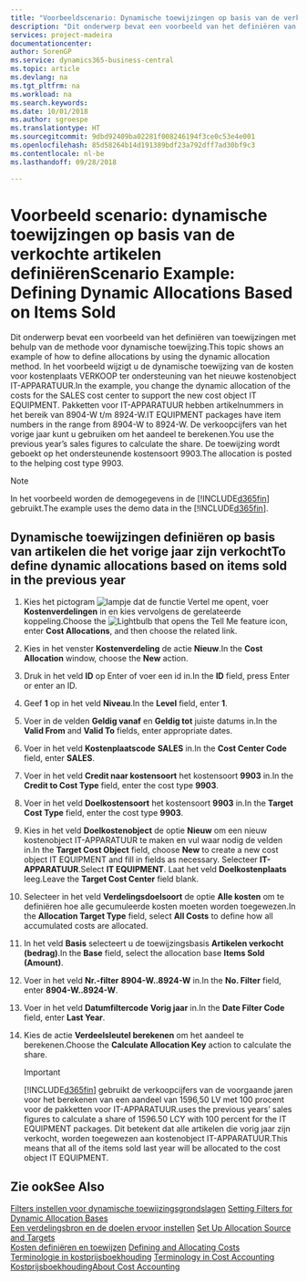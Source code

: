 ```yaml
---
title: "Voorbeeldscenario: Dynamische toewijzingen op basis van de verkochte artikelen definiëren | Microsoft Docs"
description: "Dit onderwerp bevat een voorbeeld van het definiëren van toewijzingen met behulp van de methode voor dynamische toewijzing."
services: project-madeira
documentationcenter: 
author: SorenGP
ms.service: dynamics365-business-central
ms.topic: article
ms.devlang: na
ms.tgt_pltfrm: na
ms.workload: na
ms.search.keywords: 
ms.date: 10/01/2018
ms.author: sgroespe
ms.translationtype: HT
ms.sourcegitcommit: 9dbd92409ba02281f008246194f3ce0c53e4e001
ms.openlocfilehash: 85d58264b14d191389bdf23a792dff7ad30bf9c3
ms.contentlocale: nl-be
ms.lasthandoff: 09/28/2018

---
```

# <a name="scenario-example-defining-dynamic-allocations-based-on-items-sold"></a><span data-ttu-id="537be-103">Voorbeeld scenario: dynamische toewijzingen op basis van de verkochte artikelen definiëren</span><span class="sxs-lookup"><span data-stu-id="537be-103">Scenario Example: Defining Dynamic Allocations Based on Items Sold</span></span>
<span data-ttu-id="537be-104">Dit onderwerp bevat een voorbeeld van het definiëren van toewijzingen met behulp van de methode voor dynamische toewijzing.</span><span class="sxs-lookup"><span data-stu-id="537be-104">This topic shows an example of how to define allocations by using the dynamic allocation method.</span></span> <span data-ttu-id="537be-105">In het voorbeeld wijzigt u de dynamische toewijzing van de kosten voor kostenplaats VERKOOP ter ondersteuning van het nieuwe kostenobject IT-APPARATUUR.</span><span class="sxs-lookup"><span data-stu-id="537be-105">In the example, you change the dynamic allocation of the costs for the SALES cost center to support the new cost object IT EQUIPMENT.</span></span> <span data-ttu-id="537be-106">Pakketten voor IT-APPARATUUR hebben artikelnummers in het bereik van 8904-W t/m 8924-W.</span><span class="sxs-lookup"><span data-stu-id="537be-106">IT EQUIPMENT packages have item numbers in the range from 8904-W to 8924-W.</span></span> <span data-ttu-id="537be-107">De verkoopcijfers van het vorige jaar kunt u gebruiken om het aandeel te berekenen.</span><span class="sxs-lookup"><span data-stu-id="537be-107">You use the previous year’s sales figures to calculate the share.</span></span> <span data-ttu-id="537be-108">De toewijzing wordt geboekt op het ondersteunende kostensoort 9903.</span><span class="sxs-lookup"><span data-stu-id="537be-108">The allocation is posted to the helping cost type 9903.</span></span>  

> [!NOTE]  
>  <span data-ttu-id="537be-109">In het voorbeeld worden de demogegevens in de [!INCLUDE[d365fin](includes/d365fin_md.md)] gebruikt.</span><span class="sxs-lookup"><span data-stu-id="537be-109">The example uses the demo data in the [!INCLUDE[d365fin](includes/d365fin_md.md)].</span></span>  

## <a name="to-define-dynamic-allocations-based-on-items-sold-in-the-previous-year"></a><span data-ttu-id="537be-110">Dynamische toewijzingen definiëren op basis van artikelen die het vorige jaar zijn verkocht</span><span class="sxs-lookup"><span data-stu-id="537be-110">To define dynamic allocations based on items sold in the previous year</span></span>  

1.  <span data-ttu-id="537be-111">Kies het pictogram ![lampje dat de functie Vertel me opent](media/ui-search/search_small.png "Vertel me wat u wilt doen"), voer **Kostenverdelingen** in en kies vervolgens de gerelateerde koppeling.</span><span class="sxs-lookup"><span data-stu-id="537be-111">Choose the ![Lightbulb that opens the Tell Me feature](media/ui-search/search_small.png "Tell me what you want to do") icon, enter **Cost Allocations**, and then choose the related link.</span></span>  
2.  <span data-ttu-id="537be-112">Kies in het venster **Kostenverdeling** de actie **Nieuw**.</span><span class="sxs-lookup"><span data-stu-id="537be-112">In the **Cost Allocation** window, choose the **New** action.</span></span>  
3.  <span data-ttu-id="537be-113">Druk in het veld **ID** op Enter of voer een id in.</span><span class="sxs-lookup"><span data-stu-id="537be-113">In the **ID** field, press Enter or enter an ID.</span></span>  
4.  <span data-ttu-id="537be-114">Geef **1** op in het veld **Niveau**.</span><span class="sxs-lookup"><span data-stu-id="537be-114">In the **Level** field, enter **1**.</span></span>  
5.  <span data-ttu-id="537be-115">Voer in de velden **Geldig vanaf** en **Geldig tot** juiste datums in.</span><span class="sxs-lookup"><span data-stu-id="537be-115">In the **Valid From** and **Valid To** fields, enter appropriate dates.</span></span>  
6.  <span data-ttu-id="537be-116">Voer in het veld **Kostenplaatscode** **SALES** in.</span><span class="sxs-lookup"><span data-stu-id="537be-116">In the **Cost Center Code** field, enter **SALES**.</span></span>  
7.  <span data-ttu-id="537be-117">Voer in het veld **Credit naar kostensoort** het kostensoort **9903** in.</span><span class="sxs-lookup"><span data-stu-id="537be-117">In the **Credit to Cost Type** field, enter the cost type **9903**.</span></span>  
8.  <span data-ttu-id="537be-118">Voer in het veld **Doelkostensoort** het kostensoort **9903** in.</span><span class="sxs-lookup"><span data-stu-id="537be-118">In the **Target Cost Type** field, enter the cost type **9903**.</span></span>  
9. <span data-ttu-id="537be-119">Kies in het veld **Doelkostenobject** de optie **Nieuw** om een nieuw kostenobject IT-APPARATUUR te maken en vul waar nodig de velden in.</span><span class="sxs-lookup"><span data-stu-id="537be-119">In the **Target Cost Object** field, choose **New** to create a new cost object IT EQUIPMENT and fill in fields as necessary.</span></span> <span data-ttu-id="537be-120">Selecteer **IT-APPARATUUR**.</span><span class="sxs-lookup"><span data-stu-id="537be-120">Select **IT EQUIPMENT**.</span></span> <span data-ttu-id="537be-121">Laat het veld **Doelkostenplaats** leeg.</span><span class="sxs-lookup"><span data-stu-id="537be-121">Leave the **Target Cost Center** field blank.</span></span>  
10. <span data-ttu-id="537be-122">Selecteer in het veld **Verdelingsdoelsoort** de optie **Alle kosten** om te definiëren hoe alle gecumuleerde kosten moeten worden toegewezen.</span><span class="sxs-lookup"><span data-stu-id="537be-122">In the **Allocation Target Type** field, select **All Costs** to define how all accumulated costs are allocated.</span></span>  
11. <span data-ttu-id="537be-123">In het veld **Basis** selecteert u de toewijzingsbasis **Artikelen verkocht (bedrag)**.</span><span class="sxs-lookup"><span data-stu-id="537be-123">In the **Base** field, select the allocation base **Items Sold (Amount)**.</span></span>  
12. <span data-ttu-id="537be-124">Voer in het veld **Nr.-filter** **8904-W..8924-W** in.</span><span class="sxs-lookup"><span data-stu-id="537be-124">In the **No. Filter** field, enter **8904-W..8924-W**.</span></span>  
13. <span data-ttu-id="537be-125">Voer in het veld **Datumfiltercode** **Vorig jaar** in.</span><span class="sxs-lookup"><span data-stu-id="537be-125">In the **Date Filter Code** field, enter **Last Year**.</span></span>  
14. <span data-ttu-id="537be-126">Kies de actie **Verdeelsleutel berekenen** om het aandeel te berekenen.</span><span class="sxs-lookup"><span data-stu-id="537be-126">Choose the **Calculate Allocation Key** action to calculate the share.</span></span>  

    > [!IMPORTANT]  
    >  [!INCLUDE[d365fin](includes/d365fin_md.md)] <span data-ttu-id="537be-127">gebruikt de verkoopcijfers van de voorgaande jaren voor het berekenen van een aandeel van 1596,50 LV met 100 procent voor de pakketten voor IT-APPARATUUR.</span><span class="sxs-lookup"><span data-stu-id="537be-127">uses the previous years’ sales figures to calculate a share of 1596.50 LCY with 100 percent for the IT EQUIPMENT packages.</span></span> <span data-ttu-id="537be-128">Dit betekent dat alle artikelen die vorig jaar zijn verkocht, worden toegewezen aan kostenobject IT-APPARATUUR.</span><span class="sxs-lookup"><span data-stu-id="537be-128">This means that all of the items sold last year will be allocated to the cost object IT EQUIPMENT.</span></span>  

## <a name="see-also"></a><span data-ttu-id="537be-129">Zie ook</span><span class="sxs-lookup"><span data-stu-id="537be-129">See Also</span></span>  
 <span data-ttu-id="537be-130">[Filters instellen voor dynamische toewijzingsgrondslagen](finance-setting-filters-for-dynamic-allocation-bases.md) </span><span class="sxs-lookup"><span data-stu-id="537be-130">[Setting Filters for Dynamic Allocation Bases](finance-setting-filters-for-dynamic-allocation-bases.md) </span></span>  
 <span data-ttu-id="537be-131">[Een verdelingsbron en de doelen ervoor instellen](finance-how-to-set-up-allocation-source-and-targets.md) </span><span class="sxs-lookup"><span data-stu-id="537be-131">[Set Up Allocation Source and Targets](finance-how-to-set-up-allocation-source-and-targets.md) </span></span>  
 <span data-ttu-id="537be-132">[Kosten definiëren en toewijzen](finance-define-and-allocate-costs.md) </span><span class="sxs-lookup"><span data-stu-id="537be-132">[Defining and Allocating Costs](finance-define-and-allocate-costs.md) </span></span>  
 <span data-ttu-id="537be-133">[Terminologie in kostprijsboekhouding](finance-terminology-in-cost-accounting.md) </span><span class="sxs-lookup"><span data-stu-id="537be-133">[Terminology in Cost Accounting](finance-terminology-in-cost-accounting.md) </span></span>  
 [<span data-ttu-id="537be-134">Kostprijsboekhouding</span><span class="sxs-lookup"><span data-stu-id="537be-134">About Cost Accounting</span></span>](finance-about-cost-accounting.md)

